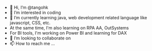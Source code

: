 - 👋 Hi, I’m @tangohk
- 👀 I’m interested in coding
- 🌱 I’m currently learning java, web development related language like javascript, CSS, etc.
- At the same time, I'm also learning on RPA AA, OutSystems
- For BI tools, I'm working on Power BI and learning for DAX
- 💞️ I’m looking to collaborate on 
- 📫 How to reach me ...

<!---
tangohk/tangohk is a ✨ special ✨ repository because its `README.md` (this file) appears on your GitHub profile.
You can click the Preview link to take a look at your changes.
--->
